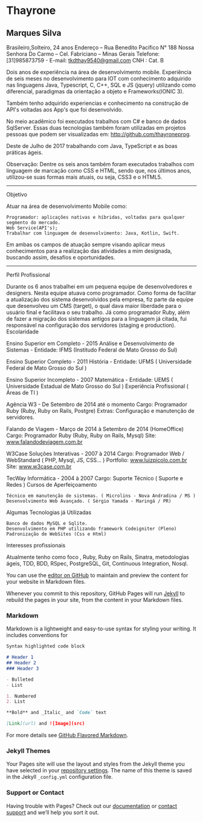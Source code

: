 # Thayrone 
##  Marques Silva

Brasileiro,Solteiro, 24 anos
Endereço – Rua Benedito Pacífico N° 188 
Nossa Senhora Do Carmo – Cel. Fabriciano – Minas Gerais
Telefone: [31]985873759 - E-mail: tkdthay9540@gmail.com
CNH : Cat. B

Dois anos de experiência na área de desenvolvimento mobile. Experiência de seis meses no desenvolvimento para IOT com conhecimento adquirido nas linguagens Java, Typescript, C, C++, SQL e JS (jquery) utilizando como diferencial, paradigmas da orientação a objeto e Frameworks(IONIC 3).

Também tenho adquirido experiencias e conhecimento na construção de API's voltadas aos App's que foi desenvolvido.

No meio acadêmico foi executados trabalhos com C# e banco de dados SqlServer. Essas duas tecnologias também foram utilizadas em projetos pessoas que podem ser visualizadas em: http://github.com/thayroneprog.

Deste de Julho de 2017 trabalhando com Java, TypeScript e as boas práticas ágeis.

Observação:
Dentre os seis anos também foram executados trabalhos com linguagem de marcação como CSS e HTML, sendo que, nos últimos anos, utilizou-se suas formas mais atuais, ou seja, CSS3 e o HTML5.

-------------------------------------------------------------------------------------

Objetivo

Atuar na área de desenvolvimento Mobile como:

    Programador: aplicações nativas e híbridas, voltadas para qualquer segmento do mercado.
    Web Service(API's);
    Trabalhar com linguagem de desenvolvimento: Java, Kotlin, Swift.

Em ambas os campos de atuação sempre visando aplicar meus conhecimentos para a realização das atividades a mim designada, buscando assim, desafíos e oportunidades.

--------------------------------------------------------------------------------------
Perfil Profissional



Durante os 6 anos trabalhei em um pequena equipe de desenvolvedores e designers. Nesta equipe atuava como programador. Como forma de facilitar a atualização dos sistema desenvolvidos pela empresa, fiz parte da equipe que desenvolveu um CMS (target), o qual dava maior liberdade para o usuário final e facilitava o seu trabalho. Já como programador Ruby, além de fazer a migração dos sistemas antigos para a linguagem já citada, fui responsável na configuração dos servidores (staging e production).
Escolaridade

Ensino Superior em Completo - 2015
Análise e Desenvolvimento de Sistemas - Entidade: IFMS (Institudo Federal de Mato Grosso do Sul)

Ensino Superior Completo - 2011
História - Entidade: UFMS ( Universidade Federal de Mato Grosso do Sul )

Ensino Superior Incompleto - 2007
Matemática - Entidade: UEMS ( Universidade Estadual de Mato Grosso do Sul )
Experiência Profissional ( Áreas de TI )

Agência W3 - De Setembro de 2014 até o momento
Cargo: Programador Ruby (Ruby, Ruby on Rails, Postgre) Extras: Configuração e manutenção de servidores.

Falando de Viagem - Março de 2014 à Setembro de 2014 (HomeOffice)
Cargo: Programador Ruby (Ruby, Ruby on Rails, Mysql)
Site: www.falandodeviagem.com.br

W3Case Soluções Interativas - 2007 à 2014
Cargo: Programador Web / WebStandard ( PHP, Mysql, JS, CSS... )
Portfolio: www.luizpicolo.com.br
Site: www.w3case.com.br

TecWay Informática - 2004 à 2007
Cargo: Suporte Técnico ( Suporte e Redes )
Cursos de Aperfeiçoamento

    Técnico em manutenção de sistemas. ( Microlins - Nova Andradina / MS )
    Desenvolvimento Web Avançado. ( Sérgio Yamada - Maringá / PR)

Algumas Tecnologias já Utilizadas

    Banco de dados MySQL e Sqlite.
    Desenvolvimento em PHP utilizando framework Codeigniter (Pleno)
    Padronização de WebSites (Css e Html)

Interesses profissionais

Atualmente tenho como foco , Ruby, Ruby on Rails, Sinatra, metodologias ágeis, TDD, BDD, RSpec, PostgreSQL, Git, Continuous Integration, Nosql.

You can use the [editor on GitHub](https://github.com/thayroneprog/Curriculo/edit/master/README.md) to maintain and preview the content for your website in Markdown files.

Whenever you commit to this repository, GitHub Pages will run [Jekyll](https://jekyllrb.com/) to rebuild the pages in your site, from the content in your Markdown files.

### Markdown

Markdown is a lightweight and easy-to-use syntax for styling your writing. It includes conventions for

```markdown
Syntax highlighted code block

# Header 1
## Header 2
### Header 3

- Bulleted
- List

1. Numbered
2. List

**Bold** and _Italic_ and `Code` text

[Link](url) and ![Image](src)
```

For more details see [GitHub Flavored Markdown](https://guides.github.com/features/mastering-markdown/).

### Jekyll Themes

Your Pages site will use the layout and styles from the Jekyll theme you have selected in your [repository settings](https://github.com/thayroneprog/Curriculo/settings). The name of this theme is saved in the Jekyll `_config.yml` configuration file.

### Support or Contact

Having trouble with Pages? Check out our [documentation](https://help.github.com/categories/github-pages-basics/) or [contact support](https://github.com/contact) and we’ll help you sort it out.

